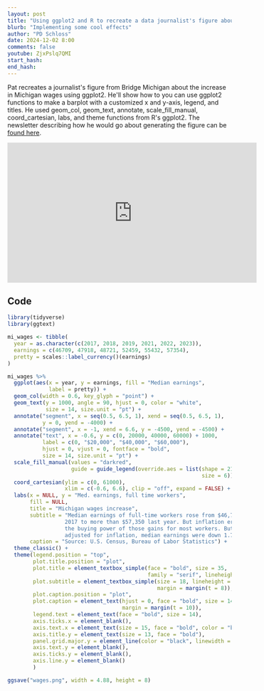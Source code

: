 ```yaml
---
layout: post
title: "Using ggplot2 and R to recreate a data journalist's figure about Michigan wages (CC321)"
blurb: "Implementing some cool effects"
author: "PD Schloss"
date: 2024-12-02 8:00
comments: false
youtube: ZjxPslq7QMI
start_hash: 
end_hash: 
---
```


Pat recreates a journalist's figure from Bridge Michigan about the increase in Michigan wages using ggplot2. He'll show how to you can use ggplot2 functions to make a barplot with a customized x and y-axis, legend, and titles. He used geom_col, geom_text, annotate, scale_fill_manual, coord_cartesian, labs, and theme functions from R's ggplot2. The newsletter describing how he would go about generating the figure can be [found here](https://shop.riffomonas.org/posts/reverse-engineering-a-dilution-series-of-box-plots).

<iframe style="margin: 0 auto;display:block;" width="560" height="315" src="https://www.youtube.com/embed/{{ page.youtube }}" frameborder="0" allow="accelerometer; autoplay; encrypted-media; gyroscope; picture-in-picture" allowfullscreen></iframe>

## Code

```R
library(tidyverse)
library(ggtext)

mi_wages <- tibble(
  year = as.character(c(2017, 2018, 2019, 2021, 2022, 2023)),
  earnings = c(46709, 47918, 48721, 52459, 55432, 57354),
  pretty = scales::label_currency()(earnings)
)

mi_wages %>%
  ggplot(aes(x = year, y = earnings, fill = "Median earnings",
             label = pretty)) +
  geom_col(width = 0.6, key_glyph = "point") +
  geom_text(y = 1000, angle = 90, hjust = 0, color = "white",
            size = 14, size.unit = "pt") +
  annotate("segment", x = seq(0.5, 6.5, 1), xend = seq(0.5, 6.5, 1),
           y = 0, yend = -4000) +
  annotate("segment", x = -1, xend = 6.6, y = -4500, yend = -4500) +
  annotate("text", x = -0.6, y = c(0, 20000, 40000, 60000) + 1000,
           label = c(0, "$20,000", "$40,000", "$60,000"),
           hjust = 0, vjust = 0, fontface = "bold",
           size = 14, size.unit = "pt") +
  scale_fill_manual(values = "darkred",
                    guide = guide_legend(override.aes = list(shape = 21,
                                                             size = 6))) +
  coord_cartesian(ylim = c(0, 61000),
                  xlim = c(-0.6, 6.6), clip = "off", expand = FALSE) +
  labs(x = NULL, y = "Med. earnings, full time workers",
       fill = NULL, 
       title = "Michigan wages increase",
       subtitle = "Median earnings of full-time workers rose from $46,700 in
                  2017 to more than $57,350 last year. But inflation erased
                  the buying power of those gains for most workers. But 
                  adjusted for inflation, median earnings were down 1.7%.",
       caption = "Source: U.S. Census, Bureau of Labor Statistics") +
  theme_classic() +
  theme(legend.position = "top",
        plot.title.position = "plot",
        plot.title = element_textbox_simple(face = "bold", size = 35,
                                            family = "serif", lineheight = 1),
        plot.subtitle = element_textbox_simple(size = 18, lineheight = 1,
                                               margin = margin(t = 8)),
        plot.caption.position = "plot",
        plot.caption = element_text(hjust = 0, face = "bold", size = 14,
                                    margin = margin(t = 10)),
        legend.text = element_text(face = "bold", size = 14),
        axis.ticks.x = element_blank(),
        axis.text.x = element_text(size = 15, face = "bold", color = "black"),
        axis.title.y = element_text(size = 13, face = "bold"),
        panel.grid.major.y = element_line(color = "black", linewidth = 0.25),
        axis.text.y = element_blank(),
        axis.ticks.y = element_blank(),
        axis.line.y = element_blank()
        )

ggsave("wages.png", width = 4.88, height = 8)
```